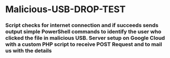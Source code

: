 # Malicious-USB-DROP-TEST

<h3> Script checks for internet connection and if succeeds sends output simple PowerShell commands to identify the user who clicked the file in malicious USB. Server setup on Google Cloud with a custom PHP script to receive POST Request and to mail us with the details </h3>
